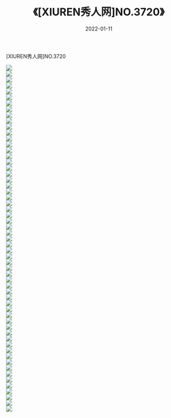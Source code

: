 ﻿---
layout: post
title:  《[XIUREN秀人网]NO.3720》
date:   2022-01-11
img: http://img.660000.xyz/Sharelink/秀人网/秀人网第04部分/[XIUREN秀人网]NO.3720/000.jpg
categories: [美女, 清纯, 唯美]
---

[XIUREN秀人网]NO.3720

 ![](http://img.660000.xyz/Sharelink/秀人网/秀人网第04部分/[XIUREN秀人网]NO.3720/001.jpg) <br>![](http://img.660000.xyz/Sharelink/秀人网/秀人网第04部分/[XIUREN秀人网]NO.3720/002.jpg) <br>![](http://img.660000.xyz/Sharelink/秀人网/秀人网第04部分/[XIUREN秀人网]NO.3720/003.jpg) <br>![](http://img.660000.xyz/Sharelink/秀人网/秀人网第04部分/[XIUREN秀人网]NO.3720/004.jpg) <br>![](http://img.660000.xyz/Sharelink/秀人网/秀人网第04部分/[XIUREN秀人网]NO.3720/005.jpg) <br>![](http://img.660000.xyz/Sharelink/秀人网/秀人网第04部分/[XIUREN秀人网]NO.3720/006.jpg) <br>![](http://img.660000.xyz/Sharelink/秀人网/秀人网第04部分/[XIUREN秀人网]NO.3720/007.jpg) <br>![](http://img.660000.xyz/Sharelink/秀人网/秀人网第04部分/[XIUREN秀人网]NO.3720/008.jpg) <br>![](http://img.660000.xyz/Sharelink/秀人网/秀人网第04部分/[XIUREN秀人网]NO.3720/009.jpg) <br>![](http://img.660000.xyz/Sharelink/秀人网/秀人网第04部分/[XIUREN秀人网]NO.3720/010.jpg) <br>![](http://img.660000.xyz/Sharelink/秀人网/秀人网第04部分/[XIUREN秀人网]NO.3720/011.jpg) <br>![](http://img.660000.xyz/Sharelink/秀人网/秀人网第04部分/[XIUREN秀人网]NO.3720/012.jpg) <br>![](http://img.660000.xyz/Sharelink/秀人网/秀人网第04部分/[XIUREN秀人网]NO.3720/013.jpg) <br>![](http://img.660000.xyz/Sharelink/秀人网/秀人网第04部分/[XIUREN秀人网]NO.3720/014.jpg) <br>![](http://img.660000.xyz/Sharelink/秀人网/秀人网第04部分/[XIUREN秀人网]NO.3720/015.jpg) <br>![](http://img.660000.xyz/Sharelink/秀人网/秀人网第04部分/[XIUREN秀人网]NO.3720/016.jpg) <br>![](http://img.660000.xyz/Sharelink/秀人网/秀人网第04部分/[XIUREN秀人网]NO.3720/017.jpg) <br>![](http://img.660000.xyz/Sharelink/秀人网/秀人网第04部分/[XIUREN秀人网]NO.3720/018.jpg) <br>![](http://img.660000.xyz/Sharelink/秀人网/秀人网第04部分/[XIUREN秀人网]NO.3720/019.jpg) <br>![](http://img.660000.xyz/Sharelink/秀人网/秀人网第04部分/[XIUREN秀人网]NO.3720/020.jpg) <br>![](http://img.660000.xyz/Sharelink/秀人网/秀人网第04部分/[XIUREN秀人网]NO.3720/021.jpg) <br>![](http://img.660000.xyz/Sharelink/秀人网/秀人网第04部分/[XIUREN秀人网]NO.3720/022.jpg) <br>![](http://img.660000.xyz/Sharelink/秀人网/秀人网第04部分/[XIUREN秀人网]NO.3720/023.jpg) <br>![](http://img.660000.xyz/Sharelink/秀人网/秀人网第04部分/[XIUREN秀人网]NO.3720/024.jpg) <br>![](http://img.660000.xyz/Sharelink/秀人网/秀人网第04部分/[XIUREN秀人网]NO.3720/025.jpg) <br>![](http://img.660000.xyz/Sharelink/秀人网/秀人网第04部分/[XIUREN秀人网]NO.3720/026.jpg) <br>![](http://img.660000.xyz/Sharelink/秀人网/秀人网第04部分/[XIUREN秀人网]NO.3720/027.jpg) <br>![](http://img.660000.xyz/Sharelink/秀人网/秀人网第04部分/[XIUREN秀人网]NO.3720/028.jpg) <br>![](http://img.660000.xyz/Sharelink/秀人网/秀人网第04部分/[XIUREN秀人网]NO.3720/029.jpg) <br>![](http://img.660000.xyz/Sharelink/秀人网/秀人网第04部分/[XIUREN秀人网]NO.3720/030.jpg) <br>![](http://img.660000.xyz/Sharelink/秀人网/秀人网第04部分/[XIUREN秀人网]NO.3720/031.jpg) <br>![](http://img.660000.xyz/Sharelink/秀人网/秀人网第04部分/[XIUREN秀人网]NO.3720/032.jpg) <br>![](http://img.660000.xyz/Sharelink/秀人网/秀人网第04部分/[XIUREN秀人网]NO.3720/033.jpg) <br>![](http://img.660000.xyz/Sharelink/秀人网/秀人网第04部分/[XIUREN秀人网]NO.3720/034.jpg) <br>![](http://img.660000.xyz/Sharelink/秀人网/秀人网第04部分/[XIUREN秀人网]NO.3720/035.jpg) <br>![](http://img.660000.xyz/Sharelink/秀人网/秀人网第04部分/[XIUREN秀人网]NO.3720/036.jpg) <br>![](http://img.660000.xyz/Sharelink/秀人网/秀人网第04部分/[XIUREN秀人网]NO.3720/037.jpg) <br>![](http://img.660000.xyz/Sharelink/秀人网/秀人网第04部分/[XIUREN秀人网]NO.3720/038.jpg) <br>![](http://img.660000.xyz/Sharelink/秀人网/秀人网第04部分/[XIUREN秀人网]NO.3720/039.jpg) <br>![](http://img.660000.xyz/Sharelink/秀人网/秀人网第04部分/[XIUREN秀人网]NO.3720/040.jpg) <br>![](http://img.660000.xyz/Sharelink/秀人网/秀人网第04部分/[XIUREN秀人网]NO.3720/041.jpg) <br>![](http://img.660000.xyz/Sharelink/秀人网/秀人网第04部分/[XIUREN秀人网]NO.3720/042.jpg) <br>![](http://img.660000.xyz/Sharelink/秀人网/秀人网第04部分/[XIUREN秀人网]NO.3720/043.jpg) <br>![](http://img.660000.xyz/Sharelink/秀人网/秀人网第04部分/[XIUREN秀人网]NO.3720/044.jpg) <br>![](http://img.660000.xyz/Sharelink/秀人网/秀人网第04部分/[XIUREN秀人网]NO.3720/045.jpg) <br>![](http://img.660000.xyz/Sharelink/秀人网/秀人网第04部分/[XIUREN秀人网]NO.3720/046.jpg) <br>![](http://img.660000.xyz/Sharelink/秀人网/秀人网第04部分/[XIUREN秀人网]NO.3720/047.jpg) <br>![](http://img.660000.xyz/Sharelink/秀人网/秀人网第04部分/[XIUREN秀人网]NO.3720/048.jpg) <br>![](http://img.660000.xyz/Sharelink/秀人网/秀人网第04部分/[XIUREN秀人网]NO.3720/049.jpg) <br>![](http://img.660000.xyz/Sharelink/秀人网/秀人网第04部分/[XIUREN秀人网]NO.3720/050.jpg) <br>![](http://img.660000.xyz/Sharelink/秀人网/秀人网第04部分/[XIUREN秀人网]NO.3720/051.jpg) <br>![](http://img.660000.xyz/Sharelink/秀人网/秀人网第04部分/[XIUREN秀人网]NO.3720/052.jpg) <br>![](http://img.660000.xyz/Sharelink/秀人网/秀人网第04部分/[XIUREN秀人网]NO.3720/053.jpg) <br>![](http://img.660000.xyz/Sharelink/秀人网/秀人网第04部分/[XIUREN秀人网]NO.3720/054.jpg) <br>![](http://img.660000.xyz/Sharelink/秀人网/秀人网第04部分/[XIUREN秀人网]NO.3720/055.jpg) <br>![](http://img.660000.xyz/Sharelink/秀人网/秀人网第04部分/[XIUREN秀人网]NO.3720/056.jpg) <br>![](http://img.660000.xyz/Sharelink/秀人网/秀人网第04部分/[XIUREN秀人网]NO.3720/057.jpg) <br>![](http://img.660000.xyz/Sharelink/秀人网/秀人网第04部分/[XIUREN秀人网]NO.3720/058.jpg) <br>![](http://img.660000.xyz/Sharelink/秀人网/秀人网第04部分/[XIUREN秀人网]NO.3720/059.jpg) <br>